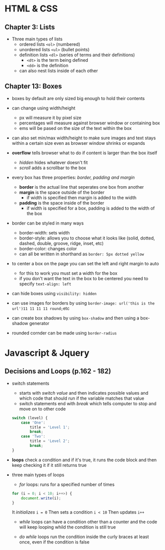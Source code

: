 # HTML & CSS
## Chapter 3: Lists

* Three main types of lists
    * ordered lists ```<ol>``` (numbered)
    * unordered lists ```<ul>``` (bullet points)
    * definition lists ```<dl>``` (series of terms and their definitions)
        * ```<dt>``` is the term being defined
        * ```<dd>``` is the definition
    * can also nest lists inside of each other

## Chapter 13: Boxes

* boxes by default are only sized big enough to hold their contents

* can change using width/height
    * px will measure it by pixel size
    * percentages will measure against browser window or containing box
    * ems will be pased on the size of the text within the box

* can also set min/max width/height to make sure images and text stays within a certain size even as browser window shrinks or expands

* **overflow** tells browser what to do if content is larger than the box itself
    * *hidden* hides whatever doesn't fit
    * *scroll* adds a scrollbar to the box

* every box has three properties: *border, padding and margin*
    * **border** is the actual line that seperates one box from another
    * **margin** is the space outside of the border 
        * if width is specified then margin is added to the width
    * **padding** is the space inside of the border
        * if width is specified for a box, padding is added to the width of the box

* border can be styled in many ways
    * border-width: sets width
    * border-style: allows you to choose what it looks like (solid, dotted, dashed, double, groove, ridge, inset, etc)
    * border-color: changes color
    * can all be written in shorthand as ```border: 5px dotted yellow```

* to center a box on the page you can set the left and right margin to auto
    * for this to work you must set a width for the box
    * if you don't want the text in the box to be centered you need to specify ```text-align: left```

* can hide boxes using ```visibility: hidden```

* can use images for borders by using ```border-image: url('this is the url')11 11 11 11 round;```etc

* can create box shadows by using ```box-shadow``` and then using a box-shadow generator

* rounded cornder can be made using ```border-radius```


# Javascript & Jquery

## Decisions and Loops (p.162 - 182)

* switch statements
    * starts with *switch value* and then indicates possible values and which code that should run if the variable matches that value
    * switch statements end with *break* which tells computer to stop and move on to other code
    ```js
    switch (level) {
        case 'One':
            title = 'Level 1';
            break;
        case 'Two':
            title = 'Level 2';
            break;
    }
    ```
* **loops** check a condition and if it's true, it runs the code block and then keep checking it if it still returns true
* three main types of loops
    * *for* loops: runs for a specified number of times
    ```js
    for (i = 0; i < 10; i++>) {
        document.write(i);
    }
    ```
    It *initializes* ```i = 0```
    Then sets a condition ```i < 10```
    Then updates ```i++```

    * *while* loops can have a condition other than a counter and the code will keep looping whild the condition is still true

    * *do while* loops run the condition inside the curly braces at least once, even if the condition is false